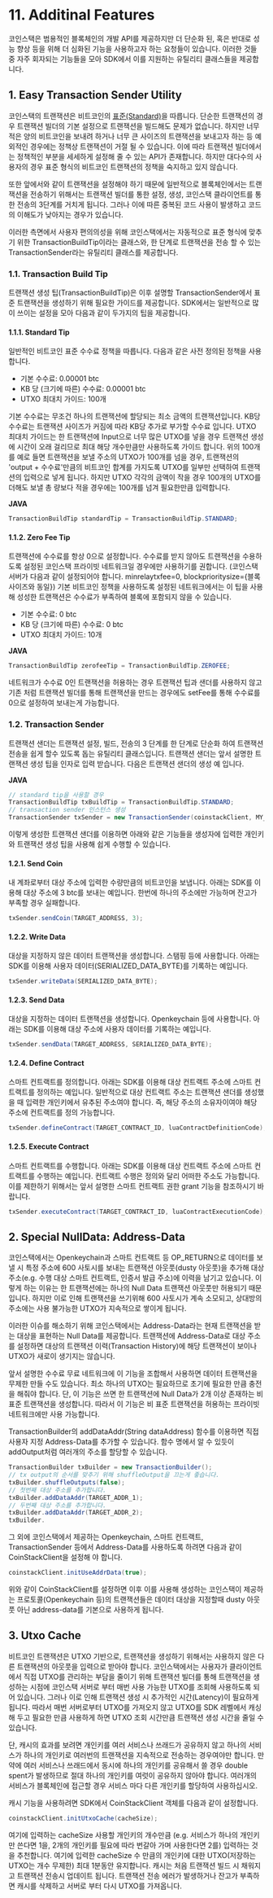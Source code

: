 # 11. Additinal Features

코인스택은 범용적인 블록체인의 개발 API를 제공하지만 더 단순화 된, 혹은 반대로 성능 향상 등을 위해 더 심화된 기능을 사용하고자 하는 요청들이 있습니다. 이러한 것들 중 자주 회자되는 기능들을 모아 SDK에서 이를 지원하는 유틸리티 클래스들을 제공합니다.

## 1. Easy Transaction Sender Utility

코인스택의 트랜잭션은 비트코인의 [표준\(Standard\)](https://bitcoin.org/en/developer-guide#standard-transactions)을 따릅니다. 단순한 트랜잭션의 경우 트랜잭션 빌더의 기본 설정으로 트랜잭션을 빌드해도 문제가 없습니다. 하지만 너무 적은 양의 비트코인을 보내려 하거나 너무 큰 사이즈의 트랜잭션을 보내고자 하는 등 예외적인 경우에는 정책상 트랜잭션이 거절 될 수 있습니다. 이에 따라 트랜잭션 빌더에서는 정책적인 부분을 세세하게 설정해 줄 수 있는 API가 존재합니다. 하지만 대다수의 사용자의 경우 표준 형식의 비트코인 트랜잭션의 정책을 숙지하고 있지 않습니다.

또한 앞에서와 같이 트랜잭션을 설정해야 하기 때문에 일반적으로 블록체인에서는 트랜잭션을 전송하기 위해서는 트랜잭션 빌더를 통한 설정, 생성, 코인스택 클라이언트를 통한 전송의 3단계를 거치게 됩니다. 그러나 이에 따른 중복된 코드 사용이 발생하고 코드의 이해도가 낮아지는 경우가 있습니다.

이러한 측면에서 사용자 편의의성을 위해 코인스택에서는 자동적으로 표준 형식에 맞추기 위한 TransactionBuildTip이라는 클래스와, 한 단계로 트랜잭션을 전송 할 수 있는 TransactionSender라는 유틸리티 클래스를 제공합니다.

### 1.1. Transaction Build Tip

트랜잭션 생성 팁\(TransactionBuildTip\)은 이후 설명할 TransactionSender에서 표준 트랜잭션을 생성하기 위해 필요한 가이드를 제공합니다. SDK에서는 일반적으로 많이 쓰이는 설정을 모아 다음과 같이 두가지의 팁을 제공합니다.

#### 1.1.1. Standard Tip

일반적인 비트코인 표준 수수료 정책을 따릅니다. 다음과 같은 사전 정의된 정책을 사용합니다.

* 기본 수수료: 0.00001 btc
* KB 당 \(크기에 따른\) 수수료: 0.00001 btc
* UTXO 최대치 가이드: 100개

기본 수수료는 무조건 하나의 트랜잭션에 할당되는 최소 금액의 트랜잭션입니다. KB당 수수료는 트랜잭션 사이즈가 커짐에 따라 KB당 추가로 부가할 수수료 입니다. UTXO 최대치 가이드는 한 트랜잭션에 Input으로 너무 많은 UTXO를 넣을 경우 트랜잭션 생성에 시간이 오래 걸리므로 최대 해당 개수만큼만 사용하도록 가이드 합니다. 위의 100개를 예로 들면 트랜잭션을 보낼 주소의 UTXO가 100개를 넘을 경우, 트랜잭션의 'output + 수수료'만큼의 비트코인 합계를 가지도록 UTXO를 일부만 선택하여 트랜잭션의 입력으로 넣게 됩니다. 하지만 UTXO 각각의 금액이 작을 경우 100개의 UTXO를 더해도 보낼 총 량보다 적을 경우에는 100개를 넘겨 필요한만큼 입력합니다.

**JAVA**

```java
TransactionBuildTip standardTip = TransactionBuildTip.STANDARD;
```

#### 1.1.2. Zero Fee Tip

트랜잭션에 수수료를 항상 0으로 설정합니다. 수수료를 받지 않아도 트랜잭션을 수용하도록 설정된 코인스택 프라이빗 네트워크일 경우에만 사용하기를 권합니다. \(코인스택 서버가 다음과 같이 설정되어야 합니다. minrelaytxfee=0, blockprioritysize={블록사이즈와 동일}\) 기본 비트코인 정책을 사용하도록 설정된 네트워크에서는 이 팁을 사용해 성성한 트랜잭션은 수수료가 부족하여 블록에 포함되지 않을 수 있습니다.

* 기본 수수료: 0 btc
* KB 당 \(크기에 따른\) 수수료: 0 btc
* UTXO 최대치 가이드: 10개

**JAVA**

```java
TransactionBuildTip zerofeeTip = TransactionBuildTip.ZEROFEE;
```

네트워크가 수수료 0인 트랜잭션을 허용하는 경우 트랜잭션 팁과 샌더를 사용하지 않고 기존 처럼 트랜잭션 빌더를 통해 트랜잭션을 만드는 경우에도 setFee를 통해 수수료를 0으로 설정하여 보내는게 가능합니다.

### 1.2. Transaction Sender

트랜잭션 샌더는 트랜잭션 설정, 빌드, 전송의 3 단계를 한 단계로 단순화 하여 트랜잭션 전송을 쉽게 할수 있도록 돕는 유틸리티 클래스입니다. 트랜잭션 샌더는 앞서 설명한 트랜잭션 생성 팁을 인자로 입력 받습니다. 다음은 트랜잭션 샌더의 생성 예 입니다.

**JAVA**

```java
// standard tip을 사용할 경우
TransactionBuildTip txBuildTip = TransactionBuildTip.STANDARD;
// transaction sender 인스턴스 생성
TransactionSender txSender = new TransactionSender(coinstackClient, MY_PRIVATEKEY, txBuildTip);
```

이렇게 생성한 트랜잭션 샌더를 이용하면 아래와 같은 기능들을 생성자에 입력한 개인키와 트랜잭션 생성 팁을 사용해 쉽게 수행할 수 있습니다.

#### 1.2.1. Send Coin

내 계좌로부터 대상 주소에 입력한 수량만큼의 비트코인을 보냅니다. 아래는 SDK를 이용해 대상 주소에 3 btc를 보내는 예입니다. 한번에 하나의 주소에만 가능하며 잔고가 부족할 경우 실패합니다.

```java
txSender.sendCoin(TARGET_ADDRESS, 3);
```

#### 1.2.2. Write Data

대상을 지정하지 않은 데이터 트랜잭션을 생성합니다. 스탬핑 등에 사용합니다. 아래는 SDK를 이용해 사용자 데이터\(SERIALIZED\_DATA\_BYTE\)를 기록하는 예입니다.

```java
txSender.writeData(SERIALIZED_DATA_BYTE);
```

#### 1.2.3. Send Data

대상을 지정하는 데이터 트랜잭션을 생성합니다. Openkeychain 등에 사용합니다. 아래는 SDK를 이용해 대상 주소에 사용자 데이터를 기록하는 예입니다.

```java
txSender.sendData(TARGET_ADDRESS, SERIALIZED_DATA_BYTE);
```

#### 1.2.4. Define Contract

스마트 컨트랙트를 정의합니다. 아래는 SDK를 이용해 대상 컨트랙트 주소에 스마트 컨트랙트를 정의하는 예입니다. 일반적으로 대상 컨트랙트 주소는 트랜잭션 샌더를 생성했을 때 입력한 개인키에서 유추된 주소여야 합니다. 즉, 해당 주소의 소유자이여야 해당 주소에 컨트랙트를 정의 가능합니다.

```java
txSender.defineContract(TARGET_CONTRACT_ID, luaContractDefinitionCode);
```

#### 1.2.5. Execute Contract

스마트 컨트랙트를 수행합니다. 아래는 SDK를 이용해 대상 컨트랙트 주소에 스마트 컨트랙트를 수행하는 예입니다. 컨트랙트 수행은 정의와 달리 어떠한 주소도 가능합니다. 이를 제한하기 위해서는 앞서 설명한 스마트 컨트랙트 권한 grant 기능을 참조하시기 바랍니다.

```java
txSender.executeContract(TARGET_CONTRACT_ID, luaContractExecutionCode);
```

## 2. Special NullData: Address-Data

코인스택에서는 Openkeychain과 스마트 컨트랙트 등 OP\_RETURN으로 데이터를 보낼 시 특정 주소에 600 사토시를 보내는 트랜잭션 아웃풋\(dusty 아웃풋\)을 추가해 대상 주소\(e.g. 수행 대상 스마트 컨트랙트, 인증서 발급 주소\)에 이력을 남기고 있습니다. 이렇게 하는 이유는 한 트랜잭션에는 하나의 Null Data 트랜잭션 아웃풋만 허용되기 때문입니다. 하지만 이로 인해 트랜잭션을 쓰기위해 600 사토시가 계속 소모되고, 상대방의 주소에는 사용 불가능한 UTXO가 지속적으로 쌓이게 됩니다.

이러한 이슈를 해소하기 위해 코인스택에서는 Address-Data라는 현재 트랜잭션을 받는 대상을 표현하는 Null Data를 제공합니다. 트랜잭션에 Address-Data로 대상 주소를 설정하면 대상의 트랜잭션 이력\(Transaction History\)에 해당 트랜잭션이 보이나 UTXO가 새로이 생기지는 않습니다.

앞서 설명한 수수료 무료 네트워크에 이 기능을 조합해서 사용하면 데이터 트랜잭션을 무제한 만들 수도 있습니다. 최소 하나의 UTXO는 필요하므로 초기에 필요한 만큼 충전을 해줘야 합니다. 단, 이 기능은 쓰면 한 트랜잭션에 Null Data가 2개 이상 존재하는 비 표준 트랜잭션을 생성합니다. 따라서 이 기능은 비 표준 트랜잭션을 허용하는 프라이빗 네트워크에만 사용 가능합니다.

TransactionBuilder의 addDataAddr\(String dataAddress\) 함수를 이용하면 직접 사용자 지정 Address-Data를 추가할 수 있습니다. 함수 명에서 알 수 있듯이 addOutput처럼 여러개의 주소를 할당할 수 있습니다.

```java
TransactionBuilder txBuilder = new TransactionBuilder();
// tx output의 순서를 맞추기 위해 shuffleOutput을 끄는게 좋습니다.
txBuilder.shuffleOutputs(false);
// 첫번째 대상 주소를 추가합니다.
txBuilder.addDataAddr(TARGET_ADDR_1);
// 두번째 대상 주소를 추가합니다.
txBuilder.addDataAddr(TARGET_ADDR_2);
txBuilder.
```

그 외에 코인스택에서 제공하는 Openkeychain, 스마트 컨트랙트, TransactionSender 등에서 Address-Data를 사용하도록 하려면 다음과 같이 CoinStackClient을 설정해 야 합니다.

```java
coinstackClient.initUseAddrData(true);
```

위와 같이 CoinStackClient를 설정하면 이후 이를 사용해 생성하는 코인스택이 제공하는 프로토콜\(Openkeychain 등\)의 트랜잭션들은 데이터 대상을 지정할때 dusty 아웃풋 아닌 address-data를 기본으로 사용하게 됩니다.

## 3. Utxo Cache

비트코인 트랜잭션은 UTXO 기반으로, 트랜잭션을 생성하기 위해서는 사용하지 않은 다른 트랜잭션의 아웃풋을 입력으로 받아야 합니다. 코인스택에서는 사용자가 클라이언트에서 직접 UTXO를 관리하는 부담을 줄이기 위해 트랜잭션 빌더를 통해 트랜잭션을 생성하는 시점에 코인스택 서버로 부터 매번 사용 가능한 UTXO를 조회해 사용하도록 되어 있습니다. 그러나 이로 인해 트랜잭션 생성 시 추가적인 시간\(Latency\)이 필요하게 됩니다. 따라서 매번 서버로부터 UTXO를 가져오지 않고 UTXO를 SDK 레벨에서 캐싱해 두고 필요한 만큼 사용하게 하면 UTXO 조회 시간만큼 트랜잭션 생성 시간을 줄일 수 있습니다.

단, 캐시의 효과를 보려면 개인키를 여러 서비스나 쓰래드가 공유하지 않고 하나의 서비스가 하나의 개인키로 여러번의 트랜잭션을 지속적으로 전송하는 경우여야만 합니다. 만약에 여러 서비스나 쓰래드에서 동시에 하나의 개인키를 공유해서 쓸 경우 double spent가 발생하므로 절대 하나의 개인키를 여럿이 공유하지 않아야 합니다. 여러개의 서비스가 블록체인에 접근할 경우 서비스 마다 다른 개인키를 할당하여 사용하십시오.

캐시 기능을 사용하려면 SDK에서 CoinStackClient 객체를 다음과 같이 설정합니다.

```java
coinstackClient.initUtxoCache(cacheSize);
```

여기에 입력하는 cacheSize 사용할 개인키의 개수만큼 \(e.g. 서비스가 하나의 개인키만 쓴다면 1을, 2개의 개인키를 필요에 따라 번갈아 가며 사용한다면 2를\) 입력하는 것을 추천합니다. 여기에 입력한 cacheSize 수 만큼의 개인키에 대한 UTXO\(저장하는 UTXO는 개수 무제한\) 최대 1분동안 유지합니다. 캐시는 처음 트랜잭션 빌드 시 채워지고 트랜잭션 전송시 업데이트 됩니다. 트랜잭션 전송 에러가 발생하거나 잔고가 부족하면 캐시를 삭제하고 서버로 부터 다시 UTXO를 가져옵니다.

